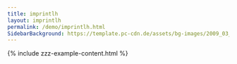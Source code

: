 ```yaml
---
title: imprintlh
layout: imprintlh
permalink: /demo/imprintlh.html
SidebarBackground: https://template.pc-cdn.de/assets/bg-images/2009_03_29Colocasia_esculenta467.jpg
---
```

{% include zzz-example-content.html %}

